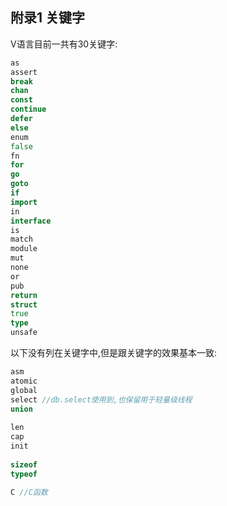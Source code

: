 ## 附录1 关键字

V语言目前一共有30关键字:

```go
as
assert
break
chan
const
continue
defer
else
enum
false
fn
for
go
goto
if
import
in
interface
is
match
module
mut
none
or
pub
return
struct
true
type
unsafe
```

以下没有列在关键字中,但是跟关键字的效果基本一致:

```c
asm
atomic
global
select //db.select使用到,也保留用于轻量级线程
union
  
len
cap
init
  
sizeof
typeof
 
C //C函数
```

